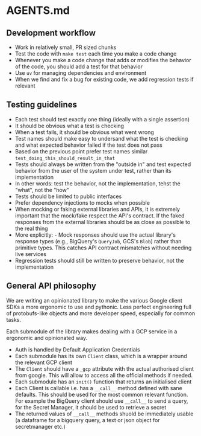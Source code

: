 # AGENTS.md

## Development workflow
- Work in relatively small, PR sized chunks
- Test the code with `make test` each time you make a code change
- Whenever you make a code change that adds or modifies the behavior of the code, you should add a test for that behavior
- Use `uv` for managing dependencies and environment
- When we find and fix a bug for existing code, we add regression tests if relevant

## Testing guidelines
- Each test should test exactly one thing (ideally with a single assertion)
- It should be obvious what a test is checking
- When a test fails, it should be obvious what went wrong
- Test names should make easy to undersand what the test is checking and what expected behavior failed if the test does not pass
- Based on the previous point prefer test names similar `test_doing_this_should_result_in_that`
- Tests should always be written from the "outside in" and test expected behavior from the user of the system under test, rather than its implementation
- In other words: test the behavior, not the implementation, tehst the "what", not the "how"
- Tests should be limited to public interfaces
- Prefer dependency injections to mocks when possible
- When mocking or faking external libraries and APIs, it is extremely important that the mock/fake respect the API's contract. If the faked responses from the external libraries should be as close as possible to the real thing
- More explicitly: - Mock responses should use the actual library's response types (e.g., BigQuery's `QueryJob`, GCS's `Blob`) rather than primitive types. This catches API contract mismatches without needing live services
- Regression tests should still be written to preserve behavior, not the implementation

## General API philosophy
We are writing an opinionated library to make the various Google client SDKs a more ergonomic to use and pythonic. Less perfect engineering full of protobufs-like objects and more developer speed, especially for common tasks.

Each submodule of the library makes dealing with a GCP service in a ergonomic and opinionated way. 

- Auth is handled by Default Application Credentials
- Each submodule has its own `Client` class, which is a wrapper around the relevant GCP client
- The `Client` should have a `_gcp` attribute with the actual authorised client from google. This will allow to access all the official methods if needed.
- Each submodule has an `init()` function that returns an initialised client
- Each Client is callable i.e. has a `__call__` method defined with sane defaults. This should be used for the most common relevant function. For example the BigQuery client should use `__call__` to send a query, for the Secret Manager, it should be used to retrieve a secret
- The returned values of `__call__` methods shuold be immediately usable (a dataframe for a bigquery query, a text or json object for secretmanager etc.)
